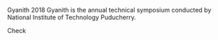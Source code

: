Gyanith 2018
Gyanith is the annual technical symposium conducted by National Institute of Technology Puducherry.

Check 